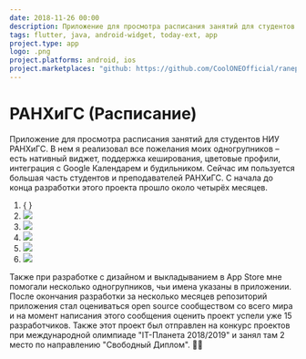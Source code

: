 ```yaml
---
date: 2018-11-26 00:00
description: Приложение для просмотра расписания занятий для студентов НИУ РАНХиГС. В нем я реализовал все пожелания моих одногрупников – есть нативный виджет, поддержка кеширования, цветовые профили, интеграция с Google Календарем и будильником. Сейчас им пользуется большая часть студентов и преподавателей РАНХиГС.
tags: flutter, java, android-widget, today-ext, app
project.type: app
logo: .png
project.platforms: android, ios
project.marketplaces: "github: https://github.com/CoolONEOfficial/ranepa_timetable", "google_play: https://play.google.com/store/apps/details?id=ru.coolone.ranepatimetable"
---
```

# РАНХиГС (Расписание)

Приложение для просмотра расписания занятий для студентов НИУ РАНХиГС. В нем я реализовал все пожелания моих одногрупников – есть нативный виджет, поддержка кеширования, цветовые профили, интеграция с Google Календарем и будильником. Сейчас им пользуется большая часть студентов и преподавателей РАНХиГС.
С начала до конца разработки этого проекта прошло около четырёх месяцев.


1. { }
2. ![ ](/img/projects/ranepa-timetable/2_400x400.jpg)
3. ![ ](/img/projects/ranepa-timetable/4_400x400.jpg)
4. ![ ](/img/projects/ranepa-timetable/1_400x400.jpg)
5. ![ ](/img/projects/ranepa-timetable/3_400x400.jpg)
6. ![ ](/img/projects/ranepa-timetable/5_400x400.jpg)


 Также при разработке с дизайном и выкладыванием в App Store мне помогали несколько одногрупников, чьи имена указаны в приложении. После окончания разработки за несколько месяцев репозиторий приложения стал оцениваться open source сообществом со всего мира и на момент написания этого сообщения оценить проект успели уже 15 разработчиков.
Также этот проект был отправлен на конкурс проектов при международной олимпиаде "IT-Планета 2018/2019" и занял там 2 место по направлению "Свободный Диплом". 🎉😁
